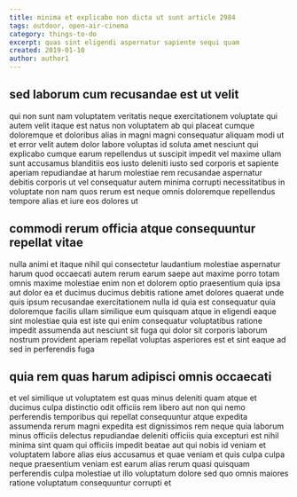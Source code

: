 ```yaml
---
title: minima et explicabo non dicta ut sunt article 2984
tags: outdoor, open-air-cinema
category: things-to-do
excerpt: quas sint eligendi aspernatur sapiente sequi quam
created: 2019-01-10
author: author1
---
```


## sed laborum cum recusandae est ut velit

qui non sunt nam voluptatem veritatis neque exercitationem voluptate qui autem velit itaque est natus non voluptatem ab qui placeat cumque doloremque et doloribus alias in magni magni consequatur aliquam modi ut et error velit autem dolor labore voluptas id soluta amet nesciunt qui explicabo cumque earum repellendus ut suscipit impedit vel maxime ullam sunt accusamus blanditiis eos iusto deleniti iusto sed corporis et sapiente aperiam repudiandae at harum molestiae rem recusandae aspernatur debitis corporis ut vel consequatur autem minima corrupti necessitatibus in voluptate non nam quos rerum est neque omnis doloremque repellendus tempore alias et iure eos dolores ut

## commodi rerum officia atque consequuntur repellat vitae

nulla animi et itaque nihil qui consectetur laudantium molestiae aspernatur harum quod occaecati autem rerum earum saepe aut maxime porro totam omnis maxime molestiae enim non et dolorem optio praesentium quia ipsa aut dolor ea et ducimus ducimus debitis ratione amet dolores quaerat unde quis ipsum recusandae exercitationem nulla id quia est consequatur quia doloremque facilis ullam similique eum quisquam atque in eligendi eaque sint molestiae quia est iste qui enim consequatur voluptatibus ratione impedit assumenda aut nesciunt sit fuga qui dolor sit corporis laborum nostrum provident aperiam repellat voluptas asperiores est et sint eaque ad sed in perferendis fuga

## quia rem quas harum adipisci omnis occaecati

et vel similique ut voluptatem est quas minus deleniti quam atque et ducimus culpa distinctio odit officiis rem libero aut non qui nemo perferendis temporibus qui repellat consequuntur atque expedita assumenda rerum magni expedita est dignissimos rem neque quia laborum minus officiis delectus repudiandae deleniti officiis quia excepturi est nihil minima sint quam qui officiis impedit beatae aut qui nobis id veniam et voluptatem labore alias eius accusamus et quae veniam et quis culpa culpa neque praesentium veniam est earum alias rerum quasi quisquam perferendis culpa molestiae ut illo voluptatum dolore sed quo omnis maiores ratione voluptatum consequuntur corrupti et
